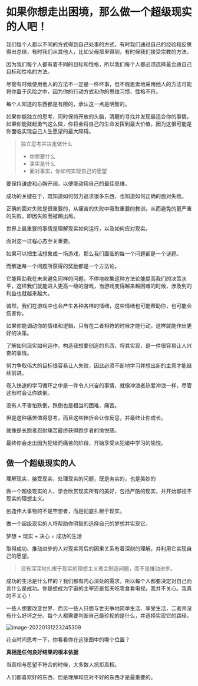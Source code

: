 # 如果你想走出困境，那么做一个超级现实的人吧！

我们每个人都以不同的方式得到自己处事的方式，有时我们通过自己的经验和反思得出总结，有时我们从其他人，比如父母那里得到，有时候我们接受宗教的方法。

因为我们每个人都有着不同的目标和性格，所以我们每个人都必须选择最合适自己目标和性格的方法。

尽管有时候使用他人的方法不一定是一件坏事，但不假思索地采用他人的方法可能将你置于风险之中，因为你的行动方式和你的思维习惯、性格不符。

每个人知道的东西都是有限的，承认这一点是明智的。

如果你能独立的思考，同时保持开放的头脑，清醒的寻找并发现最适合你的事情，如果你能鼓起勇气这么做，你将会将自己的生命发挥到最大价值，因为这很可能是你面临实现自己人生愿望的最大障碍。

> 独立思考并决定做什么
>
> - 你想要什么
> - 事实是什么
> - 面对事实，你如何实现自己的愿望

要保持谦虚和心胸开阔，以便能动用自己的最佳思维。

成功的关键在于，既知道如何努力追求很多东西，也知道如何正确的面对失败。

正确的面对失败是很重要的，从痛苦的失败中吸取重要的教训，从而避免的更严重的失败，即因失败而被踢出局。

世界上最重要的事情是理解现实如何运行，以及如何应对现实。

面对这一过程心态至关重要。

如果可以把生活想象成一场游戏，那么我们面临的每一个问题都是一个谜题。

而解迷每一个问题所获得的奖励都是一个方法论。

它能帮助我在未来避免同样的问题，不停地收集这种方法论能提高我们的决策水平，这样我们就能进入更高一级的游戏，当游戏变得越来越困难的时候，涉及到的利益也就越来越大。

诚然，我们在游戏中也会产生各种各样的情绪，这些情绪也可能帮助你，也可能会伤害你。

如果你能调动你的情绪和逻辑，只有在二者相符的时候才能行动，这样就能作出更好的决策。

了解如何现实如何运作，构造我想要创造的东西，将其实现，是一件很容易让人兴奋的事情。

努力争取伟大的目标很容易让人失败，因此必须不断地学习并想出新的主意才能继续前进。

卷入快速的学习循环之中是一件令人兴奋的事情，就像冲浪者热爱冲浪一样，尽管这有时会让你跌倒。

没有人不害怕跌倒，跌倒也是相当的困难、痛苦。

但是这种痛苦值得思考，而且这些挫折会让你反思，并最终让你成长。

就像是长跑者忍耐痛苦最终获得跑步者的愉悦感。

最终你会走出因为犯错而痛苦的阶段，开始享受从犯错中学习的愉悦。

## 做一个超级现实的人

理解现实，接受现实，处理现实的问题，既是务实的，也是美妙的

做一个超级现实的人，学会欣赏现实所有的美好，包括严酷的现实，并开始鄙视不现实的理想主义。

创造伟大事物的不是空想者，而是彻底扎根于现实。

做一个超级现实的人将帮助你明智的选择自己的梦想并实现它。

梦想 + 现实 + 决心 = 成功的生活

取得成功、推动进步的人对现实背后的因果关系有着深刻的理解，并利用它实现自己的愿望。

> 没有深深地扎根于现实的理想主义者会制造问题，而不是推动进步。

成功的生活是什么样的？我们都有内心深处的需求，所以每个人都要决定对自己而言什么是成功。你是想成为宇宙的主宰还是每天吃零食看电视，我并不关心。我真的不关心！

一些人想要改变世界，而另一些人只想与世无争地简单生活、享受生活，二者并没有什么好坏之分。每个人都需要判断自己最珍视的是什么，并选择实现它的路径。

![image-20220131223245309](https://s2.loli.net/2022/01/31/IyLzxQ6voSRUJpC.png)

花点时间思考一下，你看看你在这张图中的哪个位置？

**真相是任何良好结果的根本依据**

当真相与愿望不符合的时候，大多数人抗拒真相。

人们都喜欢好的东西，但是理解和应对不好的东西才是最重要的。



